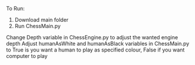 To Run:
1. Download main folder
2. Run ChessMain.py

Change Depth variable in ChessEngine.py to adjust the wanted engine depth
Adjust humanAsWhite and humanAsBlack variables in ChessMain.py to True is you want a human to play as specified colour, False if you want computer to play

